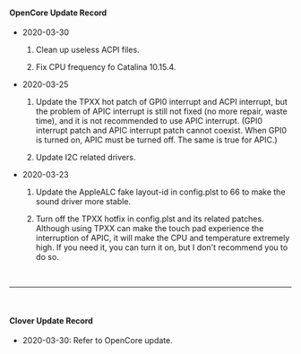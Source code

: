 #### OpenCore Update Record

- 2020-03-30
	1. Clean up useless ACPI files.

	2. Fix CPU frequency fo Catalina 10.15.4.


- 2020-03-25
	1. Update the TPXX hot patch of GPI0 interrupt and ACPI interrupt, but the problem of APIC interrupt is still not fixed (no more repair, waste time), and it is not recommended to use APIC interrupt. (GPI0 interrupt patch and APIC interrupt patch cannot coexist. When GPI0 is turned on, APIC must be turned off. The same is true for APIC.)

	2. Update I2C related drivers.


- 2020-03-23
	1. Update the AppleALC fake layout-id in config.plst to 66 to make the sound driver more stable.
    
	2. Turn off the TPXX hotfix in config.plst and its related patches. Although using TPXX can make the touch pad experience the interruption of APIC, it will make the CPU and temperature extremely high. If you need it, you can turn it on, but I don't recommend you to do so.

</br>

------------

</br>

#### Clover Update Record

- 2020-03-30: Refer to OpenCore update.